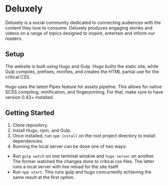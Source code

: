 # Deluxely
Deluxely is a social community dedicated to connecting audiences with the content they love to consume. Deluxely produces engaging stories and videos on a range of topics designed to inspire, entertain and inform our readers.

## Setup
The website is built using Hugo and Gulp. Hugo builts the static site, while Gulp compiles, prefixes, minifies, and creates the HTML partial use for the critical CSS.

Hugo uses the latest Pipes feature for assets pipeline. This allows for native SCSS compiling, minification, and fingerprinting. For that, make sure to have version 0.43+ installed.

## Getting Started
1. Clone repository.
2. Install Hugo, npm, and Gulp.
3. Once installed, run `npm install` on the root project directory to install dependencies.
4. Running the local server can be done one of two ways:
  * Run `gulp watch` on one terminal window and `hugo server` on another. The former watched the changes done to critical css files. The latter runs a local server with live reload for the site itself.
  * Run `npm start`. This runs gulp and hugo concurrently achieving the same result at the first option.